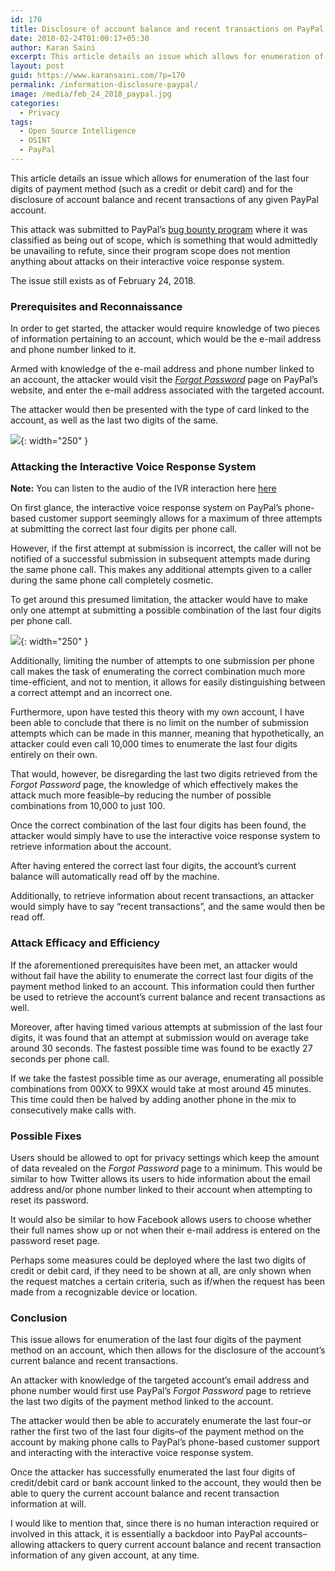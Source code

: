 ```yaml
---
id: 170
title: Disclosure of account balance and recent transactions on PayPal
date: 2018-02-24T01:00:17+05:30
author: Karan Saini
excerpt: This article details an issue which allows for enumeration of the last four digits of payment method (such as a credit or debit card) and for the disclosure of account balance and recent transactions of any given PayPal account.
layout: post
guid: https://www.karansaini.com/?p=170
permalink: /information-disclosure-paypal/
image: /media/feb_24_2018_paypal.jpg
categories:
  - Privacy
tags:
  - Open Source Intelligence
  - OSINT
  - PayPal
---
```

This article details an issue which allows for enumeration of the last four digits of payment method (such as a credit or debit card) and for the disclosure of account balance and recent transactions of any given PayPal account.

This attack was submitted to PayPal&#8217;s <a href="https://www.paypal.com/bugbounty/" target="_blank" rel="noopener noreferrer">bug bounty program</a> where it was classified as being out of scope, which is something that would admittedly be unavailing to refute, since their program scope does not mention anything about attacks on their interactive voice response system.

The issue still exists as of February 24, 2018.

### Prerequisites and Reconnaissance

In order to get started, the attacker would require knowledge of two pieces of information pertaining to an account, which would be the e-mail address and phone number linked to it.

Armed with knowledge of the e-mail address and phone number linked to an account, the attacker would visit the <a href="https://www.paypal.com/authflow/password-recovery/" target="_blank" rel="noopener noreferrer"><em>Forgot Password</em></a> page on PayPal&#8217;s website, and enter the e-mail address associated with the targeted account.

The attacker would then be presented with the type of card linked to the account, as well as the last two digits of the same.

![](/media/feb_24_2018_1.png){: width="250" }

### Attacking the Interactive Voice Response System

**Note:** You can listen to the audio of the IVR interaction here <a href="https://soundcloud.com/sainikaran/sets/disclosure-of-account-balance-and-recent-transactions-on-paypal">here</a>

On first glance, the interactive voice response system on PayPal&#8217;s phone-based customer support seemingly allows for a maximum of three attempts at submitting the correct last four digits per phone call.

However, if the first attempt at submission is incorrect, the caller will not be notified of a successful submission in subsequent attempts made during the same phone call. This makes any additional attempts given to a caller during the same phone call completely cosmetic.

To get around this presumed limitation, the attacker would have to make only one attempt at submitting a possible combination of the last four digits per phone call.

![](/media/feb_24_2018_2.png){: width="250" }

Additionally, limiting the number of attempts to one submission per phone call makes the task of enumerating the correct combination much more time-efficient, and not to mention, it allows for easily distinguishing between a correct attempt and an incorrect one.

Furthermore, upon have tested this theory with my own account, I have been able to conclude that there is no limit on the number of submission attempts which can be made in this manner, meaning that hypothetically, an attacker could even call 10,000 times to enumerate the last four digits entirely on their own.

That would, however, be disregarding the last two digits retrieved from the _Forgot Password_ page, the knowledge of which effectively makes the attack much more feasible–by reducing the number of possible combinations from 10,000 to just 100.<figure></figure> 

Once the correct combination of the last four digits has been found, the attacker would simply have to use the interactive voice response system to retrieve information about the account.

After having entered the correct last four digits, the account&#8217;s current balance will automatically read off by the machine.<figure></figure> 

Additionally, to retrieve information about recent transactions, an attacker would simply have to say &#8220;recent transactions&#8221;, and the same would then be read off.<figure></figure> 

### Attack Efficacy and Efficiency

If the aforementioned prerequisites have been met, an attacker would without fail have the ability to enumerate the correct last four digits of the payment method linked to an account. This information could then further be used to retrieve the account&#8217;s current balance and recent transactions as well.

Moreover, after having timed various attempts at submission of the last four digits, it was found that an attempt at submission would on average take around 30 seconds. The fastest possible time was found to be exactly 27 seconds per phone call.

If we take the fastest possible time as our average, enumerating all possible combinations from 00XX to 99XX would take at most around 45 minutes. This time could then be halved by adding another phone in the mix to consecutively make calls with.

### Possible Fixes

Users should be allowed to opt for privacy settings which keep the amount of data revealed on the _Forgot Password_ page to a minimum. This would be similar to how Twitter allows its users to hide information about the email address and/or phone number linked to their account when attempting to reset its password.

It would also be similar to how Facebook allows users to choose whether their full names show up or not when their e-mail address is entered on the password reset page.

Perhaps some measures could be deployed where the last two digits of credit or debit card, if they need to be shown at all, are only shown when the request matches a certain criteria, such as if/when the request has been made from a recognizable device or location.

### Conclusion

This issue allows for enumeration of the last four digits of the payment method on an account, which then allows for the disclosure of the account&#8217;s current balance and recent transactions.

An attacker with knowledge of the targeted account&#8217;s email address and phone number would first use PayPal&#8217;s _Forgot Password_ page to retrieve the last two digits of the payment method linked to the account.

The attacker would then be able to accurately enumerate the last four&#8211;or rather the first two of the last four digits&#8211;of the payment method on the account by making phone calls to PayPal&#8217;s phone-based customer support and interacting with the interactive voice response system.

Once the attacker has successfully enumerated the last four digits of credit/debit card or bank account linked to the account, they would then be able to query the current account balance and recent transaction information at will.

I would like to mention that, since there is no human interaction required or involved in this attack, it is essentially a backdoor into PayPal accounts–allowing attackers to query current account balance and recent transaction information of any given account, at any time.
